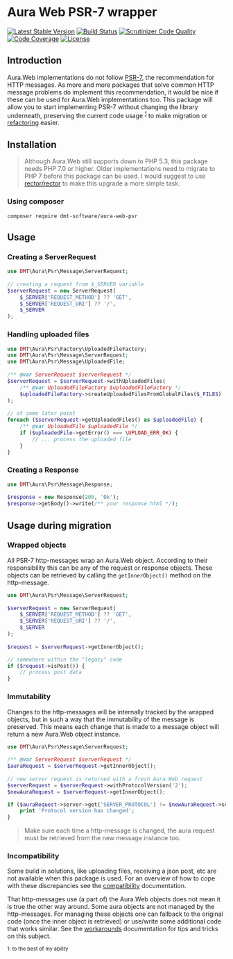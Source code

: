 # Aura Web PSR-7 wrapper

[![Latest Stable Version](https://poser.pugx.org/dmt-software/aura-web-psr/v/stable)](https://packagist.org/packages/dmt-software/aura-web-psr)
[![Build Status](https://travis-ci.com/dmt-software/aura-web-psr.svg?branch=master)](https://travis-ci.com/dmt-software/aura-web-psr)
[![Scrutinizer Code Quality](https://scrutinizer-ci.com/g/dmt-software/aura-web-psr/badges/quality-score.png?b=master)](https://scrutinizer-ci.com/g/dmt-software/aura-web-psr/?branch=master)
[![Code Coverage](https://scrutinizer-ci.com/g/dmt-software/aura-web-psr/badges/coverage.png?b=master)](https://scrutinizer-ci.com/g/dmt-software/aura-web-psr/?branch=master)
[![License](https://poser.pugx.org/dmt-software/aura-web-psr/license)](https://packagist.org/packages/dmt-software/aura-web-psr)

## Introduction
Aura.Web implementations do not follow [PSR-7](https://www.php-fig.org/psr/psr-7/), the recommendation for HTTP 
messages. As more and more packages that solve common HTTP message problems do implement this recommendation, it would 
be nice if these can be used for Aura.Web implementations too. This package will allow you to start implementing PSR-7 
without changing the library underneath, preserving the current code usage <sup>[1](#1)</sup> to make migration or 
[refactoring](#usage-during-migration) easier.

## Installation

> Although Aura.Web still supports down to PHP 5.3, this package needs PHP 7.0 or higher. Older implementations need to 
> migrate to PHP 7 before this package can be used. I would suggest to use 
> [rector/rector](https://packagist.org/packages/rector/rector) to make this upgrade a more simple task.     
  

### Using composer

```composer require dmt-software/aura-web-psr```

## Usage

### Creating a ServerRequest

```php
use DMT\Aura\Psr\Message\ServerRequest;
 
// creating a request from $_SERVER variable
$serverRequest = new ServerRequest(
    $_SERVER['REQUEST_METHOD'] ?? 'GET',
    $_SERVER['REQUEST_URI'] ?? '/',
    $_SERVER
);
```

### Handling uploaded files

```php
use DMT\Aura\Psr\Factory\UploadedFileFactory;
use DMT\Aura\Psr\Message\ServerRequest;
use DMT\Aura\Psr\Message\UploadedFile;
 
/** @var ServerRequest $serverRequest */
$serverRequest = $serverRequest->withUploadedFiles(
    /** @var UploadedFileFactory $uploadedFileFactory */
    $uploadedFileFactory->createUploadedFilesFromGlobalFiles($_FILES)
);
 
// at some later point 
foreach ($serverRequest->getUploadedFiles() as $uploadedFile) {
    /** @var UploadedFile $uploadedFile */
    if ($uploadedFile->getError() === \UPLOAD_ERR_OK) {
        // ... process the uploaded file
    }
}
```

### Creating a Response

```php
use DMT\Aura\Psr\Message\Response;
 
$response = new Response(200, 'Ok');
$response->getBody()->write(/** your response html */);
```

## Usage during migration 

### Wrapped objects

All PSR-7 http-messages wrap an Aura.Web object. According to their responsibility this can be any of the request or
response objects. These objects can be retrieved by calling the `getInnerObject()` method on the http-message.

```php 
use DMT\Aura\Psr\Message\ServerRequest;
 
$serverRequest = new ServerRequest(
    $_SERVER['REQUEST_METHOD'] ?? 'GET',
    $_SERVER['REQUEST_URI'] ?? '/',
    $_SERVER
); 
 
$request = $serverRequest->getInnerObject();

// somewhere within the "legacy" code
if ($request->isPost()) {
    // process post data 
}
```

### Immutability

Changes to the http-messages will be internally tracked by the wrapped objects, but in such a way that
the immutability of the message is preserved. This means each change that is made to a message object will return a new 
Aura.Web object instance. 
```php
use DMT\Aura\Psr\Message\ServerRequest;
 
/** @var ServerRequest $serverRequest */ 
$auraRequest = $serverRequest->getInnerObject();
 
// new server request is returned with a fresh Aura.Web request 
$serverRequest = $serverRequest->withProtocolVersion('2');
$newAuraRequest = $serverRequest->getInnerObject();

if ($auraRequest->server->get('SERVER_PROTOCOL') != $newAuraRequest->server->get('SERVER_PROTOCOL')) {
    print 'Protocol version has changed';
}
```
> Make sure each time a http-message is changed, the aura request must be retrieved from the new message instance too.  
 
### Incompatibility

Some build in solutions, like uploading files, receiving a json post, etc are not available when this package is used.
For an overview of how to cope with these discrepancies see the [compatibility](/docs/compatibility.md) documentation.

That http-messages use (a part of) the Aura.Web objects does not mean it is true the other way around. Some aura objects
are not managed by the http-messages. For managing these objects one can fallback to the original code (once the inner
object is retrieved) or use/write some additional code that works similar. See the [workarounds](/docs/workarounds.md) 
documentation for tips and tricks on this subject.     



<a name="1"></a>
<sup>1: to the best of my ability</sup> 